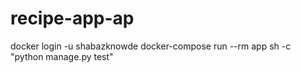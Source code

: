 # recipe-app-ap
docker login  -u shabazknowde
docker-compose run --rm app sh -c "python manage.py test"     